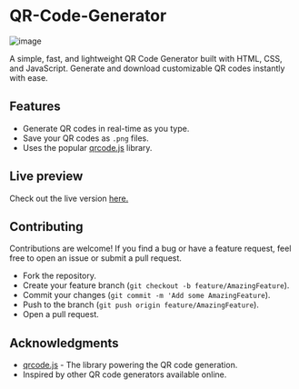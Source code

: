 # QR-Code-Generator
![image](https://github.com/user-attachments/assets/27474b67-fa4b-42db-b246-e5a04bb0b2e4)

A simple, fast, and lightweight QR Code Generator built with HTML, CSS, and JavaScript. Generate and download customizable QR codes instantly with ease.

## Features
- Generate QR codes in real-time as you type.
- Save your QR codes as `.png` files.
- Uses the popular [qrcode.js](https://github.com/davidshimjs/qrcodejs) library.

## Live preview
Check out the live version [here.](https://silly-qr-generator.vercel.app)

## Contributing
Contributions are welcome! If you find a bug or have a feature request, feel free to open an issue or submit a pull request.
- Fork the repository.
- Create your feature branch (`git checkout -b feature/AmazingFeature`).
- Commit your changes (`git commit -m 'Add some AmazingFeature`).
- Push to the branch (`git push origin feature/AmazingFeature`).
- Open a pull request.

## Acknowledgments
- [qrcode.js](https://github.com/davidshimjs/qrcodejs) - The library powering the QR code generation.
- Inspired by other QR code generators available online.
